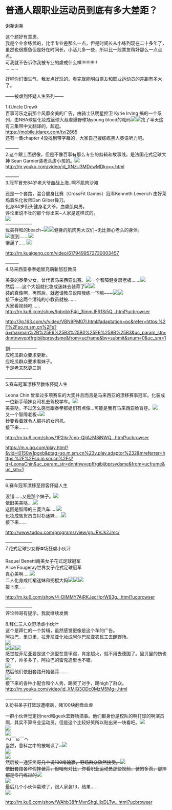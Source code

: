 # 普通人跟职业运动员到底有多大差距？

谢尧谢尧  

这个题好有意思。  
我是个业余练武的，比半专业差那么一点，但是时间长从小练到现在二十多年了，虽然也很摸鱼但是好在时间长，小活儿多一些，所以比一般票友稍好那么一点点点。  
可我就不告诉你我被专业的虐成什么样!!!!!!!!!!!!  
..........  

好吧你们很生气，我发点好玩的。看完就能明白票友和职业运动员的差距有多大了。  

––––被虐到怀疑人生系列––––  

1.《Uncle Drew》  
百事可乐之前那个风靡全美的广告，由骑士队明星控卫 Kyrie Irving 搞的一个系列，由NBA球星化妆成篮球大叔虐爆野球场young blood的戏码![](https://pic4.zhimg.com/50/v2-b5f6952bf732317b71dd58b59277e642_b.jpg)![](https://pic4.zhimg.com/50/v2-e056455d717e5bc17c9da79256583a71_b.jpg)找了半天这有三集带中文翻译的，超逗。  
[<span>https://</span><span>mobile.idarex.com/tv/26</span><span>65</span><span></span>](https://mobile.idarex.com/tv/2665)  
还有一集chapter 4没找到带字幕的，大家自己搜练练黑人英语听力吧。  

––––––  
2.这个跟上面很像，但是不像百事有那么专业的剪辑和故事线，是法国花式足球大神 Sean Garnier装老头虐小孩的。![](https://pic4.zhimg.com/50/v2-16622aa63bcff5beba54ceb415a5584b_b.jpg)  
[<span>http://</span><span>m.youku.com/video/id_XN</span><span>zU3MDcwMDky==.html</span><span></span>](http://m.youku.com/video/id_XNzU3MDcwMDky==.html)  

––––––  
3.冠军冒充84岁老大爷血战上海..啊不肌肉沙滩  

还是一个套路，混合健身比赛（CrossFit Games）冠军Kenneth Leverich 由好莱坞着名化妆师Dan Gilber操刀。  
化身84岁街头健身老大爷，血虐肌肉男。  
评论里说不壮的那个你出来~人家是这样式的。  
![](https://pic1.zhimg.com/50/v2-6903ddfeef5c5c5b41b285739a32ad1b_b.jpg)  
——————  
优美祥和的beach~![](https://pic4.zhimg.com/50/v2-ba48a22c7112a547f74c146fe3bf55e5_b.jpg)![](https://pic2.zhimg.com/50/v2-664708d0b1fa2df4dd505ca625a1fe7d_b.jpg)健身的肌肉男大汉们~无比担心老头的身体。  
![](https://pic1.zhimg.com/50/v2-1e81c7d7f5cbd004517a82a545eb3574_b.jpg)直到.......![](https://pic1.zhimg.com/50/v2-16e68f25ca013bc4c3c046ab6558fad3_b.jpg)  
懵逼了......![](https://pic2.zhimg.com/50/v2-32817028a92cc33dd5864b00f45772e8_b.jpg)  

[<span>http://</span><span>m.kuaigeng.com/video/61</span><span>79499572730003457</span><span></span>](http://m.kuaigeng.com/video/6179499572730003457)  

––––––  
4.马来西亚泰拳姐冒充萌新怒怼教员  

美美的泰拳少女，曾代表马来西亚出赛。![](https://pic1.zhimg.com/50/v2-d79b942d5fd9c79e128c5b59b26164a5_b.jpg)一个智障健身房老板.......![](https://pic3.zhimg.com/50/v2-1e730d225fdeb1376d806aa042ae794b_b.jpg)  
然后......这个大姐就化妆成迷妹去装蒜了![](https://pic2.zhimg.com/50/v2-e53ebca9cba929d2dc679123b57459a9_b.jpg)![](https://pic2.zhimg.com/50/v2-753ec4dce5c453dc66f6e6614531c9ed_b.jpg)  
装的真像啊，再然后，就邀请教员说陪我练一下嘛~~~![](https://pic1.zhimg.com/50/v2-ae9f6b3ac9fae93b8085f8c71945303b_b.jpg)![](https://pic3.zhimg.com/50/v2-34e1e25ce292d18e7f3db9b5157baa57_b.jpg)  
接下来这两个清纯的小教员就被......  
大家看视频吧......  
[<span>http://</span><span>m.ku6.com/show/IpbnbkF4</span><span>c_3ImmJFR1Si5Q...html?ucbrowser</span><span></span>](http://m.ku6.com/show/IpbnbkF4c_3ImmJFR1Si5Q...html?ucbrowser)  

[<span>http://</span><span>3g.163.com/v/video/VBN9</span><span>PM07I.html#adaptation=pc&refer=https:%2F%2Fso.m.sm.cn%2Fs?q=maxman%2B%25E6%25B3%25B0%25E6%258B%25B3&uc_param_str=dnntnwvepffrgibijbprsvdsme&from=ucframe&by=submit&snum=0&uc_sm=1</span><span></span>](http://3g.163.com/v/video/VBN9PM07I.html%23adaptation=pc&refer=https%253A%252F%252Fso.m.sm.cn%252Fs%253Fq%253Dmaxman%252B%2525E6%2525B3%2525B0%2525E6%25258B%2525B3%2526uc_param_str%253Ddnntnwvepffrgibijbprsvdsme%2526from%253Ducframe%2526by%253Dsubmit%2526snum%253D0%2526uc_sm%253D1)  

割——————  
应吃瓜群众要求更新。  
应吃瓜群众要求看妹子。  
于是老夫怒更三则  

——————  
5.赛车冠军漂移至教练怀疑人生  

Leona Chin 曾拿过多项赛车的大奖并且而且是马来西亚的漂移赛事冠军。化装成一位新手萌妹女司机去驾校学车。![](https://pic1.zhimg.com/50/v2-d0e53505ea00e477323a2066a9b4a4f8_b.jpg)  
美美哒，不过怎么感觉跟泰拳那姐们有点像...可能是我有马来西亚脸盲症。![](https://pic3.zhimg.com/50/v2-bb315449965210d8bc72aefeccff314f_b.jpg)  
又一个智障老板~![](https://pic1.zhimg.com/50/v2-7bad585c1a18bc10afd8ceec17a40649_b.jpg)  
秒变看着就令人颤抖的女司机。  
接下来.......  

[<span>http://</span><span>m.ku6.com/show/1P2ikr7c</span><span>Vo-QljAzM8iNWQ...html?ucbrowser</span><span></span>](http://m.ku6.com/show/1P2ikr7cVo-QljAzM8iNWQ...html?ucbrowser)  

[<span>https://</span><span>m.v.qq.com/play.html?</span><span>&vid=i0150w1pgxb&ptag=so.m.sm.cn%23v.play.adaptor%232&mreferrer=https:%2F%2Fso.m.sm.cn%2Fs?q=LeonaChin&uc_param_str=dnntnwvepffrgibijbprsvdsme&from=ucframe&uc_sm=1</span><span></span>](https://m.v.qq.com/play.html?&vid=i0150w1pgxb&ptag=so.m.sm.cn%2523v.play.adaptor%25232&mreferrer=https%253A%252F%252Fso.m.sm.cn%252Fs%253Fq%253DLeonaChin%2526uc_param_str%253Ddnntnwvepffrgibijbprsvdsme%2526from%253Ducframe%2526uc_sm%253D1)  

——————  
6.赛车冠军漂移至顾客怀疑人生  

没错......又是那个妹子。![](https://pic1.zhimg.com/50/v2-942a1fece3163743b9adecf00b818d9b_b.jpg)  
依旧美美哒....![](https://pic3.zhimg.com/50/v2-9a484a12bcfc7a35f0c81357d0024686_b.jpg)  
这回是智障的三菱汽车.....![](https://pic3.zhimg.com/50/v2-1c770ff23009e553f37f5b97365204c1_b.jpg)  
化妆成售货员白衬衫迷妹.....![](https://pic1.zhimg.com/50/v2-c2826f848c4ad2386bbd576eec8d7597_b.jpg)  
接下来......  

[<span>http://www.</span><span>tudou.com/programs/view</span><span>/gnJRVJk2Jmc/</span><span></span>](http://www.tudou.com/programs/view/gnJRVJk2Jmc/)  

——————  
7.花式足球少女野⚽场狂虐小伙汁  

Raquel Benetti南美女子花式足球冠军  
Alice Fougeray世界女子花式足球冠军  
真心美啊.....![](https://pic3.zhimg.com/50/v2-14d2a57c5f06eb1909ae6e8847ee80af_b.jpg)  
二人化身成红裙迷妹和拐棍大妈![](https://pic3.zhimg.com/50/v2-3dd2fcb25c60c7004139bf2336f3cc11_b.jpg)![](https://pic3.zhimg.com/50/v2-ee8021a2dff5d61bdae701e603cd7903_b.jpg)![](https://pic1.zhimg.com/50/v2-442d73216ab17ffde35fcde901486536_b.jpg)  
接下来.....  

[<span>http://</span><span>m.ku6.com/show/4-DIMMY7</span><span>AjRKJecHprW83g...html?ucbrowser</span><span></span>](http://m.ku6.com/show/4-DIMMY7AjRKJecHprW83g...html?ucbrowser)  

——————  
评论帅哥有提示，我就继续发俩  

8.拜仁三人众野场虐小伙汁  
这个是拜仁的一个剪辑，虽然感觉更像是这个车的广告。  
阿拉巴，里贝里，拉菲尼亚化妆成阿尔巴尼亚农民工去踢野场。  
![](https://pic3.zhimg.com/50/v2-4a4d698f3decf7e1eabc372e41093bd6_b.jpg)  
![](https://pic4.zhimg.com/50/v2-c340400d3be184b1fde5359c46fce26c_b.jpg)![](https://pic1.zhimg.com/50/v2-6a13b9598e1f8f88a99b58b1aaad797e_b.jpg)![](https://pic1.zhimg.com/50/v2-a624e86bca3c3ca941c50f11da865e1b_b.jpg)  
感觉拉菲尼亚要是这个造型在意甲踢，肯定超火，就不用去德国了。里贝里的伤也没了，帅多多了。阿拉巴的雷鬼造型也不错。  
![](https://pic2.zhimg.com/50/v2-a2799cd24a192abd607f805d3f083ccc_b.jpg)  
然后他们依旧套路开始装蒜......  
![](https://pic2.zhimg.com/50/v2-0358ba7e472ce9cf626d4bed84509235_b.jpg)  
接下来的各种小配合和个人秀，踢哭了对手，踢high了群众。  
[<span>http://</span><span>m.youku.com/video/id_XM</span><span>jQ3ODc0MzM5Mg=.html</span><span></span>](http://m.youku.com/video/id_XMjQ3ODc0MzM5Mg=.html)  

——————  
9.扮书呆子打篮球遭嘲讽，赌100块翻盘血虐  

一群小伙伴觉定扮nerd和geek去野场搞事。他们都身份是校队的啊打球的啊演员啊，其实不算专业运动员。但是这个比较好笑所以贴出来一块看吧。![](https://pic2.zhimg.com/50/v2-b02d95df7a63fb94f955a801ab528b01_b.jpg)  
![](https://pic4.zhimg.com/50/v2-581e84abc4fafea435d8f7309fc99eaa_b.jpg)  
![](https://pic4.zhimg.com/50/v2-1ddecb552acb24f7db8369c924e1e5a5_b.jpg)  
ヘ(￣ω￣ヘ  
当然，意料之中的被嘲讽了~![](https://pic2.zhimg.com/50/v2-4a665890ce709dc759d1991c7edff96d_b.jpg)  
![](https://pic3.zhimg.com/50/v2-65c23a656c7d446d74fe6f5543b38cc5_b.jpg)  
![](https://pic1.zhimg.com/50/v2-d828aea1c6c5877ffe1891838d8f71db_b.jpg)  
然后被一通狂笑~~哥几个说100堵输赢，野场群众欣然接受。![](https://pic2.zhimg.com/50/v2-1c22f2ef1d8aca7b2a5783a06c8e82f3_b.jpg)  
依旧套路各种假摔装蒜，但咱有对比，你看职业运动员那些视频，装的多真，那摔都是专门练过的~~![](https://pic1.zhimg.com/50/v2-4d452747de05526992196cd872442663_b.jpg)  
![](https://pic2.zhimg.com/50/v2-6abcaba63b45ae9821071a8dd9811d87_b.jpg)  
最后几个小伙伴赢球了，跟人家装13，结果....  
![](https://pic4.zhimg.com/50/v2-1e15458d17c9ef93d9732679ff2608dd_b.jpg)  

[<span>http://</span><span>m.ku6.com/show/WAhb38fn</span><span>MvnShgLlIxDLTw...html?ucbrowser</span><span></span>](http://m.ku6.com/show/WAhb38fnMvnShgLlIxDLTw...html?ucbrowser)